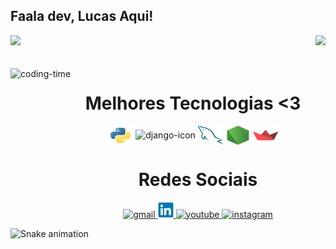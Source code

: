 ## Faala dev, Lucas Aqui!

<div>
  <img height="180em" src="https://github-readme-stats.vercel.app/api?username=Desenvolvedorpythonanalista&show_icons=true&theme=great-gatsby&include_all_commits=true&count_private=true"/>
  <img align="right" height="180em" src="https://github-readme-stats.vercel.app/api/top-langs/?username=Desenvolvedorpythonanalista&layout=compact&langs_count=16&theme=great-gatsby"/>
</div>
<br>

<div align="center"> 
  <div style="display: inline_block"><br>
    <img align="left" height="250" alt="coding-time" src="code.gif">
    <h1 align="center">Melhores Tecnologias <3</h1>
    <!-- Ícones das Tecnologias -->
    <img align="center" height="30" width="40" alt="python-icon" src="https://raw.githubusercontent.com/devicons/devicon/master/icons/python/python-original.svg">
    <img align="center" height="30" width="40" alt="django-icon" src="https://cdn.jsdelivr.net/npm/devicons@1.8.0/devicon/icons/django/django-original.svg">
    <img align="center" height="30" width="40" alt="mysql-icon" src="https://raw.githubusercontent.com/devicons/devicon/master/icons/mysql/mysql-original.svg">
    <img align="center" height="30" width="40" alt="nodejs-icon" src="https://raw.githubusercontent.com/devicons/devicon/master/icons/nodejs/nodejs-original.svg">
    <img align="center" height="30" width="40" alt="streamlit-icon" src="https://raw.githubusercontent.com/devicons/devicon/master/icons/streamlit/streamlit-original.svg">
   </div>
    
  <h1 align="center">Redes Sociais</h1>
    <a href="mailto:lachimolalala61@gmail.com">
      <img width="30" src="https://upload.wikimedia.org/wikipedia/commons/4/4e/Gmail_Icon.png" alt="gmail">
    </a>
    <a href="https://www.linkedin.com/in/miguel-lucas-60091119b/">
      <img width="25" src="https://raw.githubusercontent.com/devicons/devicon/master/icons/linkedin/linkedin-original.svg" alt="linkedin">
    </a>
    <a href="https://www.youtube.com/channel/UCd5Ivcm28R1C3fCQKbOx2cg">
      <img width="35" src="https://upload.wikimedia.org/wikipedia/commons/4/42/YouTube_icon_%282013-2017%29.png" alt="youtube">
    </a>
    <a href="https://www.instagram.com/devparadev/">
      <img width="25" src="https://upload.wikimedia.org/wikipedia/commons/a/a5/Instagram_icon.png" alt="instagram">
    </a>
</div>
  
![Snake animation](https://github.com/LuigiGF/LuigiGF/blob/output/github-contribution-grid-snake.svg)

